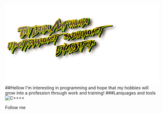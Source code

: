 [![Header](https://github.com/moerstany/moerstany/blob/main/image.png)](https://novosibirsk.hh.ru/applicant/resumes)
##Hellow I'm interesting in programming and hope that my hobbies will grow into a profession through work and training!
###Lanquages and tools
![C++++](https://img.shields.io/bage/-C++++-090909?style=for-the-badge&logo=C%2b%2b%2b%2b&logoColor=6296CC)


Follow me
